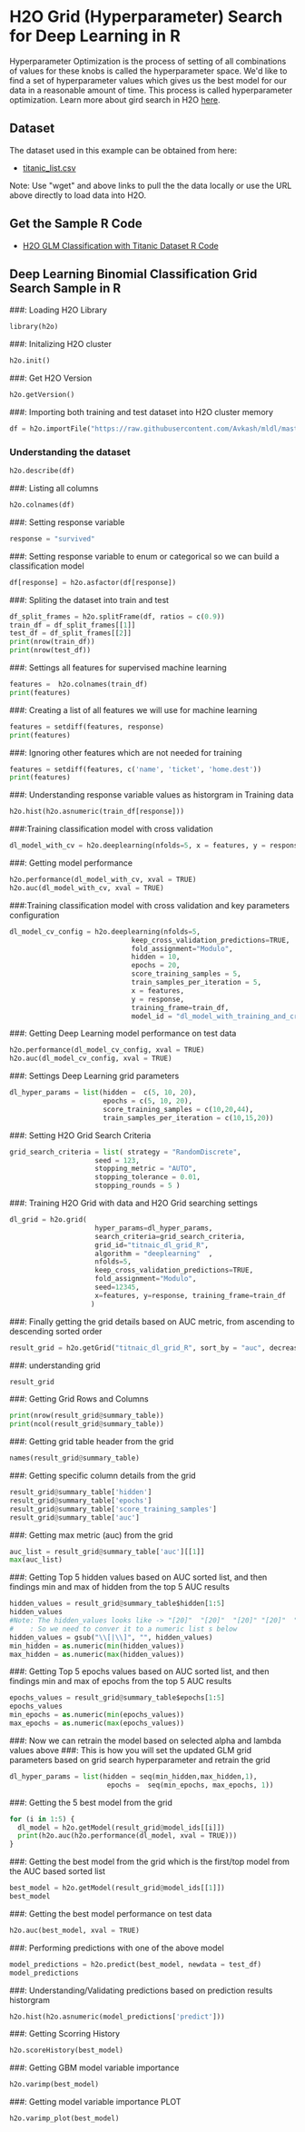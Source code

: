 # H2O Grid (Hyperparameter) Search for Deep Learning in R #

Hyperparameter Optimization is the process of setting of all combinations of values for these knobs is called the hyperparameter space. We'd like to find a set of hyperparameter values which gives us the best model for our data in a reasonable amount of time. This process is called hyperparameter optimization. Learn more about gird search in H2O [here](http://docs.h2o.ai/h2o/latest-stable/h2o-docs/grid-search.html).

## Dataset ##
The dataset used in this example can be obtained from here:
 - [titanic_list.csv](https://raw.githubusercontent.com/Avkash/mldl/master/data/titanic_list.csv)

Note: Use "wget" and above links to pull the the data locally or use the URL above directly to load data into H2O.
  
## Get the Sample R Code ##
  - [H2O GLM Classification with Titanic Dataset R Code](https://github.com/Avkash/mldl/blob/master/code/R/H2O-GridSearch-DeepLearning-Titanic.R)
  
## Deep Learning Binomial Classification Grid Search Sample in R ##

###: Loading H2O Library
```python
library(h2o)
```

###: Initalizing H2O cluster
```python
h2o.init()
```

###: Get H2O Version
```python
h2o.getVersion()
```

###: Importing both training and test dataset into H2O cluster memory
```python
df = h2o.importFile("https://raw.githubusercontent.com/Avkash/mldl/master/data/titanic_list.csv")
```

### Understanding the dataset
```python
h2o.describe(df)
```

###: Listing all columns
```python
h2o.colnames(df)
```

###: Setting response variable
```python
response = "survived"
```

###: Setting response variable to enum or categorical so we can build a classification model
```python
df[response] = h2o.asfactor(df[response])
```

###: Spliting the dataset into train and test 
```python
df_split_frames = h2o.splitFrame(df, ratios = c(0.9))
train_df = df_split_frames[[1]]
test_df = df_split_frames[[2]]
print(nrow(train_df))
print(nrow(test_df))
```

###: Settings all features for supervised machine learning
```python
features =  h2o.colnames(train_df)
print(features)
```

###: Creating a list of all features we will use for machine learning
```python
features = setdiff(features, response)
print(features)
```

###: Ignoring other features which are not needed for training
```python
features = setdiff(features, c('name', 'ticket', 'home.dest'))
print(features)    
```

###: Understanding response variable values as historgram in Training data
```python
h2o.hist(h2o.asnumeric(train_df[response]))
```

###:Training classification model with cross validation
```python
dl_model_with_cv = h2o.deeplearning(nfolds=5, x = features, y = response, training_frame=train_df)
```

###: Getting model performance
```python
h2o.performance(dl_model_with_cv, xval = TRUE)
h2o.auc(dl_model_with_cv, xval = TRUE)
```

###:Training classification model with cross validation and key parameters configuration
```python
dl_model_cv_config = h2o.deeplearning(nfolds=5,
                              keep_cross_validation_predictions=TRUE,
                              fold_assignment="Modulo",
                              hidden = 10,
                              epochs = 20,
                              score_training_samples = 5,
                              train_samples_per_iteration = 5,
                              x = features, 
                              y = response, 
                              training_frame=train_df, 
                              model_id = "dl_model_with_training_and_cross_validtion_R")
```

###: Getting Deep Learning model performance on test data
```python
h2o.performance(dl_model_cv_config, xval = TRUE)
h2o.auc(dl_model_cv_config, xval = TRUE)
```

###: Settings Deep Learning grid parameters
```python
dl_hyper_params = list(hidden =  c(5, 10, 20),
                       epochs = c(5, 10, 20),
                       score_training_samples = c(10,20,44),
                       train_samples_per_iteration = c(10,15,20))
```

###: Setting H2O Grid Search Criteria
```python
grid_search_criteria = list( strategy = "RandomDiscrete", 
                     seed = 123,
                     stopping_metric = "AUTO", 
                     stopping_tolerance = 0.01,
                     stopping_rounds = 5 )
```

###: Training H2O Grid with data and H2O Grid searching settings
```python
dl_grid = h2o.grid(
                     hyper_params=dl_hyper_params,
                     search_criteria=grid_search_criteria,
                     grid_id="titnaic_dl_grid_R",
                     algorithm = "deeplearning"  ,
                     nfolds=5,
                     keep_cross_validation_predictions=TRUE,
                     fold_assignment="Modulo",
                     seed=12345,
                     x=features, y=response, training_frame=train_df
                    )
```

###: Finally getting the grid details based on AUC metric,  from ascending to descending sorted order
```python
result_grid = h2o.getGrid("titnaic_dl_grid_R", sort_by = "auc", decreasing = TRUE)
```

###: understanding grid
```python
result_grid
```

###: Getting Grid Rows and Columns
```python
print(nrow(result_grid@summary_table))
print(ncol(result_grid@summary_table))
```

###: Getting grid table header from the grid 
```python
names(result_grid@summary_table)
```

###: Getting specific column details  from the grid
```python
result_grid@summary_table['hidden']
result_grid@summary_table['epochs']
result_grid@summary_table['score_training_samples']
result_grid@summary_table['auc']
```

###: Getting max metric (auc) from the grid
```python
auc_list = result_grid@summary_table['auc'][[1]]
max(auc_list)
```

###: Getting Top 5 hidden values based on AUC sorted list, and then findings min and max of hidden from the top 5 AUC results
```python
hidden_values = result_grid@summary_table$hidden[1:5]
hidden_values
#Note: The hidden_values looks like -> "[20]"  "[20]"  "[20]" "[20]"  "[30]"  
#    : So we need to conver it to a numeric list s below
hidden_values = gsub("\\[|\\]", "", hidden_values)
min_hidden = as.numeric(min(hidden_values))
max_hidden = as.numeric(max(hidden_values))
```

###: Getting Top 5 epochs values based on AUC sorted list, and then findings min and max of epochs from the top 5 AUC results
```python
epochs_values = result_grid@summary_table$epochs[1:5]
epochs_values
min_epochs = as.numeric(min(epochs_values))
max_epochs = as.numeric(max(epochs_values))
```

###: Now we can retrain the model based on selected alpha and lambda values above
###: This is how you will set the updated GLM grid parameters based on grid search hyperparameter and retrain the grid
```python
dl_hyper_params = list(hidden = seq(min_hidden,max_hidden,1), 
                        epochs =  seq(min_epochs, max_epochs, 1))
```

###: Getting the 5 best model from the grid
```python
for (i in 1:5) {
  dl_model = h2o.getModel(result_grid@model_ids[[i]])
  print(h2o.auc(h2o.performance(dl_model, xval = TRUE)))
}
```

###: Getting the best model from the grid which is the first/top model from the AUC based sorted list 
```python
best_model = h2o.getModel(result_grid@model_ids[[1]])
best_model
```

###: Getting the best model performance on test data
```python
h2o.auc(best_model, xval = TRUE)
```

###: Performing predictions with one of the above model
```python
model_predictions = h2o.predict(best_model, newdata = test_df)
model_predictions
```

###: Understanding/Validating predictions based on prediction results historgram
```python
h2o.hist(h2o.asnumeric(model_predictions['predict']))
```

###: Getting Scorring History
```python
h2o.scoreHistory(best_model)
```

###: Getting GBM model variable importance 
```python
h2o.varimp(best_model)
```

###: Getting model variable importance PLOT
```python
h2o.varimp_plot(best_model)
```

